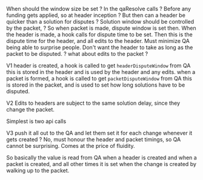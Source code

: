 When should the window size be set ?
In the qaResolve calls ?
Before any funding gets applied, so at header inception ?
But then can a header be quicker than a solution for disputes ?
Solution window should be controlled by the packet, ?
So when packet is made, dispute window is set then.
When the header is made, a hook calls for dispute time to be set.
Then this is the dispute time for the header, and all edits to the header.
Must minimize QA being able to surprise people.
Don't want the header to take as long as the packet to be disputed.
? what about edits to the packet ?

V1
header is created, a hook is called to get `headerDisputeWindow` from QA
this is stored in the header and is used by the header and any edits.
when a packet is formed, a hook is called to get `packetDisputeWindow` from QA
this is stored in the packet, and is used to set how long solutions have to be disputed.

V2
Edits to headers are subject to the same solution delay, since they change the packet.

Simplest is two api calls

V3
push it all out to the QA and let them set it for each change whenever it gets created ?
No, must honour the header and packet timings, so QA cannot be surprising.  Comes at the price of fluidity.

So basically the value is read from QA when a header is created and when a packet is created, and all other times it is set when the change is created by walking up to the packet.